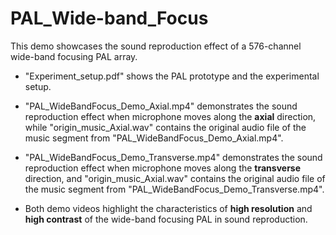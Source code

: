 # PAL_Wide-band_Focus

This demo showcases the sound reproduction effect of a 576-channel wide-band focusing PAL array. 

- "Experiment_setup.pdf" shows the PAL prototype and the experimental setup.

- "PAL_WideBandFocus_Demo_Axial.mp4" demonstrates the sound reproduction effect when microphone moves along the **axial** direction, while "origin_music_Axial.wav" contains the original audio file of the music segment from "PAL_WideBandFocus_Demo_Axial.mp4".

- "PAL_WideBandFocus_Demo_Transverse.mp4" demonstrates the sound reproduction effect when microphone moves along the **transverse** direction, and "origin_music_Axial.wav" contains the original audio file of the music segment from "PAL_WideBandFocus_Demo_Transverse.mp4".

- Both demo videos highlight the characteristics of **high resolution** and **high contrast** of the wide-band focusing PAL in sound reproduction.
